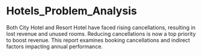 # Hotels_Problem_Analysis
Both City Hotel and Resort Hotel have faced rising cancellations, resulting in lost revenue and unused rooms. Reducing cancellations is now a top priority to boost revenue. This report examines booking cancellations and indirect factors impacting annual performance.

